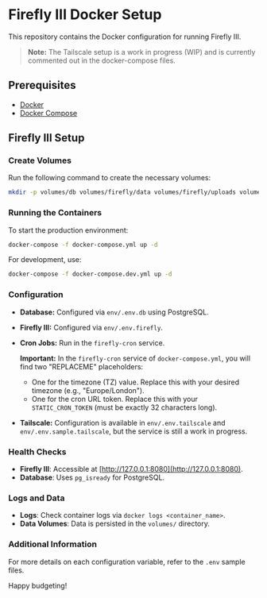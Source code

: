 # Firefly III Docker Setup

This repository contains the Docker configuration for running Firefly III.

> **Note:** The Tailscale setup is a work in progress (WIP) and is currently commented out in the docker-compose files.

## Prerequisites

- [Docker](https://docs.docker.com/get-docker/)
- [Docker Compose](https://docs.docker.com/compose/install/)

## Firefly III Setup

### Create Volumes

Run the following command to create the necessary volumes:

```bash
mkdir -p volumes/db volumes/firefly/data volumes/firefly/uploads volumes/tailscale/state volumes/tailscale/serveconfig
```

### Running the Containers

To start the production environment:

```bash
docker-compose -f docker-compose.yml up -d
```

For development, use:

```bash
docker-compose -f docker-compose.dev.yml up -d
```

### Configuration

- **Database:** Configured via `env/.env.db` using PostgreSQL.
- **Firefly III:** Configured via `env/.env.firefly`.
- **Cron Jobs:** Run in the `firefly-cron` service.

  **Important:** In the `firefly-cron` service of `docker-compose.yml`, you will find two "REPLACEME" placeholders:
  
  - One for the timezone (TZ) value. Replace this with your desired timezone (e.g., "Europe/London").
  - One for the cron URL token. Replace this with your `STATIC_CRON_TOKEN` (must be exactly 32 characters long).

- **Tailscale:** Configuration is available in `env/.env.tailscale` and `env/.env.sample.tailscale`, but the service is still a work in progress.

### Health Checks

- **Firefly III**: Accessible at [http://127.0.0.1:8080](http://127.0.0.1:8080).
- **Database**: Uses `pg_isready` for PostgreSQL.

### Logs and Data

- **Logs**: Check container logs via `docker logs <container_name>`.
- **Data Volumes**: Data is persisted in the `volumes/` directory.

### Additional Information

For more details on each configuration variable, refer to the `.env` sample files.

Happy budgeting!